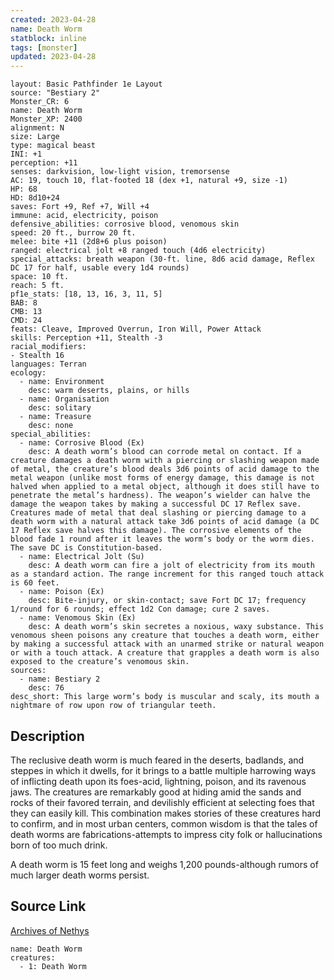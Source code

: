 ```yaml
---
created: 2023-04-28
name: Death Worm
statblock: inline
tags: [monster]
updated: 2023-04-28
---
```

```statblock
layout: Basic Pathfinder 1e Layout
source: "Bestiary 2"
Monster_CR: 6
name: Death Worm
Monster_XP: 2400
alignment: N
size: Large
type: magical beast
INI: +1
perception: +11
senses: darkvision, low-light vision, tremorsense
AC: 19, touch 10, flat-footed 18 (dex +1, natural +9, size -1)
HP: 68
HD: 8d10+24
saves: Fort +9, Ref +7, Will +4
immune: acid, electricity, poison
defensive_abilities: corrosive blood, venomous skin
speed: 20 ft., burrow 20 ft.
melee: bite +11 (2d8+6 plus poison)
ranged: electrical jolt +8 ranged touch (4d6 electricity)
special_attacks: breath weapon (30-ft. line, 8d6 acid damage, Reflex DC 17 for half, usable every 1d4 rounds)
space: 10 ft.
reach: 5 ft.
pf1e_stats: [18, 13, 16, 3, 11, 5]
BAB: 8
CMB: 13
CMD: 24
feats: Cleave, Improved Overrun, Iron Will, Power Attack
skills: Perception +11, Stealth -3
racial_modifiers:
- Stealth 16
languages: Terran
ecology:
  - name: Environment
    desc: warm deserts, plains, or hills
  - name: Organisation
    desc: solitary
  - name: Treasure
    desc: none
special_abilities:
  - name: Corrosive Blood (Ex)
    desc: A death worm’s blood can corrode metal on contact. If a creature damages a death worm with a piercing or slashing weapon made of metal, the creature’s blood deals 3d6 points of acid damage to the metal weapon (unlike most forms of energy damage, this damage is not halved when applied to a metal object, although it does still have to penetrate the metal’s hardness). The weapon’s wielder can halve the damage the weapon takes by making a successful DC 17 Reflex save. Creatures made of metal that deal slashing or piercing damage to a death worm with a natural attack take 3d6 points of acid damage (a DC 17 Reflex save halves this damage). The corrosive elements of the blood fade 1 round after it leaves the worm’s body or the worm dies. The save DC is Constitution-based.
  - name: Electrical Jolt (Su)
    desc: A death worm can fire a jolt of electricity from its mouth as a standard action. The range increment for this ranged touch attack is 60 feet.
  - name: Poison (Ex)
    desc: Bite-injury, or skin-contact; save Fort DC 17; frequency 1/round for 6 rounds; effect 1d2 Con damage; cure 2 saves.
  - name: Venomous Skin (Ex)
    desc: A death worm’s skin secretes a noxious, waxy substance. This venomous sheen poisons any creature that touches a death worm, either by making a successful attack with an unarmed strike or natural weapon or with a touch attack. A creature that grapples a death worm is also exposed to the creature’s venomous skin.
sources:
  - name: Bestiary 2
    desc: 76
desc_short: This large worm’s body is muscular and scaly, its mouth a nightmare of row upon row of triangular teeth. 
```
## Description
The reclusive death worm is much feared in the deserts, badlands, and steppes in which it dwells, for it brings to a battle multiple harrowing ways of inflicting death upon its foes-acid, lightning, poison, and its ravenous jaws. The creatures are remarkably good at hiding amid the sands and rocks of their favored terrain, and devilishly efficient at selecting foes that they can easily kill. This combination makes stories of these creatures hard to confirm, and in most urban centers, common wisdom is that the tales of death worms are fabrications-attempts to impress city folk or hallucinations born of too much drink. 

A death worm is 15 feet long and weighs 1,200 pounds-although rumors of much larger death worms persist.
## Source Link
[Archives of Nethys](https://aonprd.com/MonsterDisplay.aspx?ItemName=Death%20Worm)
```encounter-table
name: Death Worm
creatures:
  - 1: Death Worm
```
